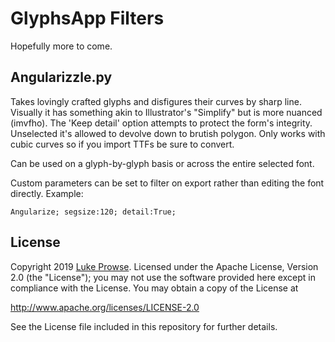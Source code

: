 # GlyphsApp Filters

Hopefully more to come.

## Angularizzle.py

Takes lovingly crafted glyphs and disfigures their curves by sharp line. Visually it has something akin to Illustrator's "Simplify" but is more nuanced (imvfho). The 'Keep detail' option attempts to protect the form's integrity. Unselected it's allowed to devolve down to brutish polygon. Only works with cubic curves so if you import TTFs be sure to convert.

Can be used on a glyph-by-glyph basis or across the entire selected font.

Custom parameters can be set to filter on export rather than editing the font directly. Example:

```
Angularize; segsize:120; detail:True;
```

## License

Copyright 2019 [Luke Prowse](http://twitter.com/luke_prowse). Licensed under the Apache License, Version 2.0 (the "License"); you may not use the software provided here except in compliance with the License. You may obtain a copy of the License at

http://www.apache.org/licenses/LICENSE-2.0

See the License file included in this repository for further details.
